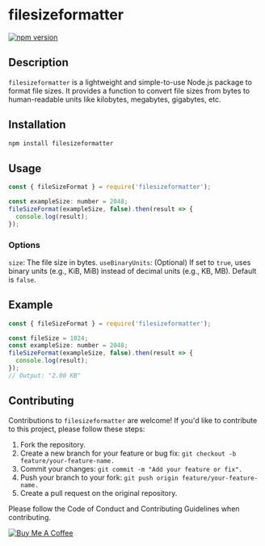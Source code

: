 # filesizeformatter

[![npm version](https://badge.fury.io/js/filesizeformatter.svg)](https://www.npmjs.com/package/filesizeformatter)

## Description

`filesizeformatter` is a lightweight and simple-to-use Node.js package to format file sizes. It provides a function to convert file sizes from bytes to human-readable units like kilobytes, megabytes, gigabytes, etc.

## Installation

```bash
npm install filesizeformatter
```

## Usage
```javascript
const { fileSizeFormat } = require('filesizeformatter');

const exampleSize: number = 2048;
fileSizeFormat(exampleSize, false).then(result => {
  console.log(result);
});
```

### Options
`size`: The file size in bytes.
`useBinaryUnits`: (Optional) If set to `true`, uses binary units (e.g., KiB, MiB) instead of decimal units (e.g., KB, MB). Default is `false`. 

## Example
```javascript
const { fileSizeFormat } = require('filesizeformatter');

const fileSize = 1024;
const exampleSize: number = 2048;
fileSizeFormat(exampleSize, false).then(result => {
  console.log(result);
});
// Output: "2.00 KB"
```

## Contributing
Contributions to `filesizeformatter` are welcome! If you'd like to contribute to this project, please follow these steps:
1. Fork the repository.
2. Create a new branch for your feature or bug fix: `git checkout -b feature/your-feature-name.`
3. Commit your changes: `git commit -m "Add your feature or fix".`
4. Push your branch to your fork: `git push origin feature/your-feature-name.`
5. Create a pull request on the original repository.

Please follow the Code of Conduct and Contributing Guidelines when contributing.

[![Buy Me A Coffee](https://cdn.buymeacoffee.com/buttons/v2/default-yellow.png)](https://www.buymeacoffee.com/ishangawali02)